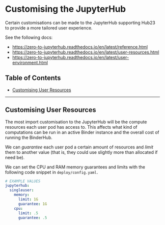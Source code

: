 # Customising the JupyterHub

Certain customisations can be made to the JupyterHub supporting Hub23 to provide a more tailored user experience.

See the following docs:

- <https://zero-to-jupyterhub.readthedocs.io/en/latest/reference.html>
- <https://zero-to-jupyterhub.readthedocs.io/en/latest/user-resources.html>
- <https://zero-to-jupyterhub.readthedocs.io/en/latest/user-environment.html>

## Table of Contents

- [Customising User Resources](#customising-user-resources)

---

## Customising User Resources

The most import customisation to the JupyterHub will be the compute resources each user pod has access to.
This affects what kind of computations can be run in an active Binder instance and the overall cost of running the BinderHub.

We can _guarantee_ each user pod a certain amount of resources and _limit_ them to another value (that is, they could use slightly more than allocated if need be).

We can set the CPU and RAM memory guarantees and limits with the following code snippet in `deploy/config.yaml`.

```yaml
# EXAMPLE VALUES
jupyterhub:
  singleuser:
    memory:
      limit: 1G
      guarantee: 1G
    cpu:
      limit: .5
      guarantee: .5
```
